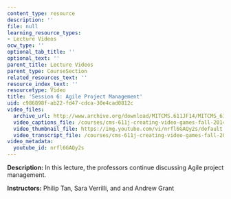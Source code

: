 ```yaml
---
content_type: resource
description: ''
file: null
learning_resource_types:
- Lecture Videos
ocw_type: ''
optional_tab_title: ''
optional_text: ''
parent_title: Lecture Videos
parent_type: CourseSection
related_resources_text: ''
resource_index_text: ''
resourcetype: Video
title: 'Session 6: Agile Project Management'
uid: c986898f-ab22-fd47-cdca-30e4cad0812c
video_files:
  archive_url: http://www.archive.org/download/MITCMS.611JF14/MITCMS_611JF14_lec06_300k.mp4
  video_captions_file: /courses/cms-611j-creating-video-games-fall-2014/84e12946d73c5114aa77b6a83803d124_nrfl6GAQy2s.vtt
  video_thumbnail_file: https://img.youtube.com/vi/nrfl6GAQy2s/default.jpg
  video_transcript_file: /courses/cms-611j-creating-video-games-fall-2014/25f3d4ada94fe79e2ed9860f303c62c5_nrfl6GAQy2s.pdf
video_metadata:
  youtube_id: nrfl6GAQy2s
---
```


**Description:** In this lecture, the professors continue discussing Agile project management.

**Instructors:** Philip Tan, Sara Verrilli, and and Andrew Grant